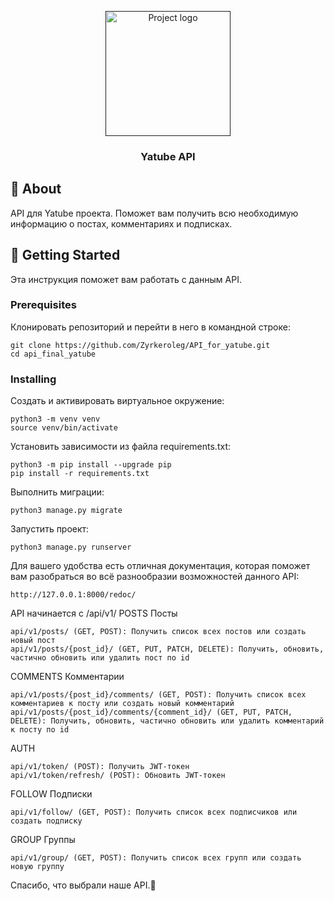 <p align="center">
  <a href="" rel="noopener">
 <img width=200px height=200px src="https://i.imgur.com/6wj0hh6.jpg" alt="Project logo"></a>
</p>

<h3 align="center">Yatube API</h3>

## 🧐 About <a name = "about"></a>

API для Yatube проекта. Поможет вам получить всю необходимую информацию о постах, комментариях и подписках.

## 🏁 Getting Started <a name = "getting_started"></a>

Эта инструкция поможет вам работать с данным API.

### Prerequisites

Клонировать репозиторий и перейти в него в командной строке:

```
git clone https://github.com/Zyrkeroleg/API_for_yatube.git
cd api_final_yatube
```

### Installing

Cоздать и активировать виртуальное окружение:
```
python3 -m venv venv
source venv/bin/activate
```
Установить зависимости из файла requirements.txt:
```
python3 -m pip install --upgrade pip
pip install -r requirements.txt
```
Выполнить миграции:
```
python3 manage.py migrate
```
Запустить проект:
```
python3 manage.py runserver
```
Для вашего удобства есть отличная документация, которая поможет вам разобраться во всё разнообразии возможностей данного API:
```
http://127.0.0.1:8000/redoc/
```
API начинается с /api/v1/
POSTS
Посты
```
api/v1/posts/ (GET, POST): Получить список всех постов или создать новый пост
api/v1/posts/{post_id}/ (GET, PUT, PATCH, DELETE): Получить, обновить, частично обновить или удалить пост по id
```
COMMENTS
Комментарии

```
api/v1/posts/{post_id}/comments/ (GET, POST): Получить список всех комментариев к посту или создать новый комментарий
api/v1/posts/{post_id}/comments/{comment_id}/ (GET, PUT, PATCH, DELETE): Получить, обновить, частично обновить или удалить комментарий к посту по id
```
AUTH
```
api/v1/token/ (POST): Получить JWT-токен
api/v1/token/refresh/ (POST): Обновить JWT-токен
```
FOLLOW
Подписки

```
api/v1/follow/ (GET, POST): Получить список всех подписчиков или создать подписку
```
GROUP
Группы

```
api/v1/group/ (GET, POST): Получить список всех групп или создать новую группу
```
Спасибо, что выбрали наше API.🎉
